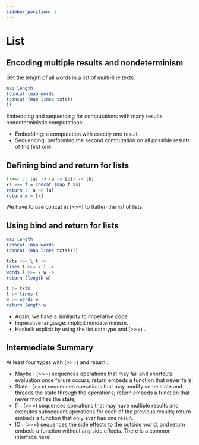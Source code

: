 ```yaml
---
sidebar_position: 3
---
```


# List

## Encoding multiple results and nondeterminism

Get the length of all words in a list of multi-line texts:

```hs
map length
(concat (map words
(concat (map lines txts))
))
```

Embedding and sequencing for computations with many results
nondeterministic computations:

- Embedding: a computation with exactly one result.
- Sequencing: performing the second computation on all possible
results of the first one.

## Defining bind and return for lists

```hs
(>>=) :: [a] -> (a -> [b]) -> [b]
xs >>= f = concat (map f xs)
return :: a -> [a]
return x = [x]
```

We have to use concat in (>>=) to flatten the list of lists.

## Using bind and return for lists

```hs
map length
(concat (map words
(concat (map lines txts))))
```

```hs
txts >>= \ t ->
lines t >>= \ l ->
words l >>= \ w ->
return (length w)
```

```hs
t := txts
l := lines t
w := words w
return length w
```

- Again, we have a similarity to imperative code.
- Imperative language: implicit nondeterminism.
- Haskell: explicit by using the list datatype and (>>=) .

## Intermediate Summary

At least four types with (>>=) and return :

- Maybe : (>>=) sequences operations that may fail and
shortcuts evaluation once failure occurs; return embeds a
function that never fails;
- State : (>>=) sequences operations that may modify some
state and threads the state through the operations; return
embeds a function that never modifies the state;
- [] : (>>=) sequences operations that may have multiple
results and executes subsequent operations for each of the
previous results; return embeds a function that only ever has
one result.
- IO : (>>=) sequences the side effects to the outside world,
and return embeds a function without any side effects.
There is a common interface here!
